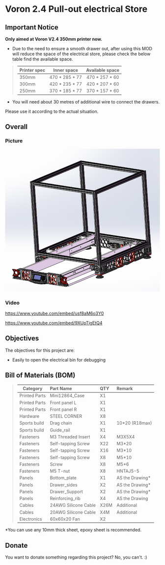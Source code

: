 # Voron 2.4 Pull-out electrical Store 


## Important Notice

**Only aimed at Voron V2.4 350mm printer now.**  
    

* Due to the need to ensure a smooth drawer out, after using this MOD will reduce the space of the electrical store, please check the below table find the available space.

>| **Printer spec**|Inner space     |**Available space**|
>| ----------------| :------------: | :---------------: |
>| 350mm           | 470 * 285 * 77 | 470 * 257 * 60    |
>| 300mm           | 420 * 235 * 77 | 420 * 207 * 60    |
>| 250mm           | 370 * 185 * 77 | 370 * 157 * 60    |

* You will need about 30 metres of additional wire to connect the drawers.


Please use it according to the actual situation.



## Overall

### Picture

![图片](Photos/Voron_V2.4_Pull-out_electrical_store.PNG)
### Video

https://www.youtube.com/embed/usf8aM6o3Y0

https://www.youtube.com/embed/9XUpTigEtQ4

## Objectives

The objectives for this project are:

* Easily to open the electrical bin for debugging

 
## Bill of Materials (BOM)

>| **Category**|Part Name |**QTY**|Remark
>| ----------------| :------------ | :--------------- | :--------------- |
>|Printed Parts|Mini12864_Case|X1||
>|Printed Parts|Front panel L|X1||
>|Printed Parts|Front panel R|X1||
>|Hardware|STEEL CORNER|X8||
>|Sports build|Drag chain|X1|10*20 (R18max)|
>|Sports build|Guide_rail|X1||
>|Fasteners|M3 Threaded Insert|X4| M3X5X4|
>|Fasteners|Self-tapping Screw|X22| M3*20|
>|Fasteners|Self-tapping Screw|X16| M3*10|
>|Fasteners|Self-tapping Screw|X8| M5*10|
>|Fasteners|Screw|X8| M5*6|
>|Fasteners| M5 T-nut |X8| HNTAJ5-5|
>|Panels|Bottom_plate|X1|AS the Drawing*|
>|Panels|Drawer_sides|X2|AS the Drawing*|
>|Panels|Drawer_Support|X2|AS the Drawing*|
>|Panels|Reinforcing_rib|X4|AS the Drawing|
>|Cables|24AWG Silicone Cable| X26M |Additional |
>|Cables|20AWG Silicone Cable| X4M |Additional |
>|Electronics |60x60x20 Fan |X2||

*You can use any 10mm thick sheet, epoxy sheet is recommended.


## Donate
You want to donate something regarding this project? No, you can't. :)
